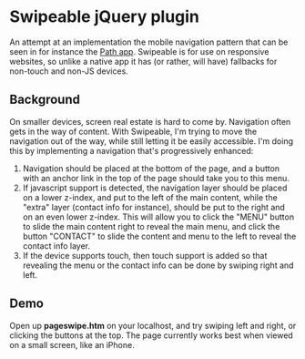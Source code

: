 # Swipeable jQuery plugin

An attempt at an implementation the mobile navigation pattern that can be seen in for instance the [Path app](https://path.com/). Swipeable is for use on responsive websites, so unlike a native app it has (or rather, will have) fallbacks for non-touch and non-JS devices. 

## Background

On smaller devices, screen real estate is hard to come by. Navigation often gets in the way of content. With Swipeable, I'm trying to move the navigation out of the way, while still letting it be easily accessible. I'm doing this by implementing a navigation that's progressively enhanced:

1. Navigation should be placed at the bottom of the page, and a button with an anchor link in the top of the page should take you to this menu.
2. If javascript support is detected, the navigation layer should be placed on a lower z-index, and put to the left of the main content, while the "extra" layer (contact info for instance), should be put to the right and on an even lower z-index. This will allow you to click the "MENU" button to slide the main content right to reveal the main menu, and click the button "CONTACT" to slide the content and menu to the left to reveal the contact info layer.
3. If the device supports touch, then touch support is added so that revealing the menu or the contact info can be done by swiping right and left.


## Demo

Open up **pageswipe.htm** on your localhost, and try swiping left and right, or clicking the buttons at the top. The page currently works best when viewed on a small screen, like an iPhone.